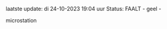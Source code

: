 laatste update: 
di 24-10-2023 19:04   uur 
Status: FAALT - geel - 
<div class="service Y">microstation</div>